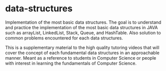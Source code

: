 # data-structures
Implementation of the most basic data structures. The goal is to understand and practice the implementation of the most basic data structures in JAVA such as arrayList, LinkedList, Stack, Queue, and HashTable. Also solution to common problems encountered for each data structures.

This is a supplementary material to the high quality tutoring videos that will cover the concept of each fundamental data structures in an approachable manner. Meant as a reference to students in Computer Science or people with interest in learning the fundamentals of Computer Science.
